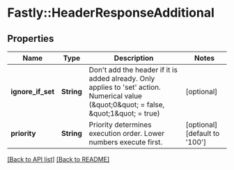 # Fastly::HeaderResponseAdditional

## Properties

| Name | Type | Description | Notes |
| ---- | ---- | ----------- | ----- |
| **ignore_if_set** | **String** | Don&#39;t add the header if it is added already. Only applies to &#39;set&#39; action. Numerical value (\&quot;0\&quot; &#x3D; false, \&quot;1\&quot; &#x3D; true) | [optional] |
| **priority** | **String** | Priority determines execution order. Lower numbers execute first. | [optional][default to &#39;100&#39;] |

[[Back to API list]](../../README.md#endpoints) [[Back to README]](../../README.md)

